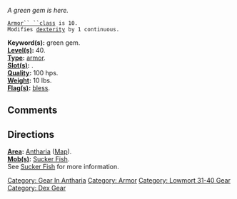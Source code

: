 *A green gem is here.*

[`Armor`` ``class`](Armor_Values.md "wikilink")` is 10.`  
`Modifies `[`dexterity`](Dexterity.md "wikilink")` by 1 continuous.`

**Keyword(s):** green gem.  
**[Level(s)](Object_Level.md "wikilink"):** 40.  
**[Type](:Category:_Object_Types.md "wikilink"):**
[armor](:Category:_Armor.md "wikilink").  
**[Slot(s)](Object_Slots.md "wikilink"):** <worn about waist>.  
**[Quality](Object_Quality.md "wikilink"):** 100 hps.  
**[Weight](Object_Weight.md "wikilink"):** 10 lbs.  
**[Flag(s)](:Category:_Object_Flags.md "wikilink"):**
[bless](Bless_Flag.md "wikilink").  

## Comments

## Directions

**[Area](:Category:_Areas.md "wikilink"):**
[Antharia](:Category:_Antharia.md "wikilink")
([Map](Antharia_Map.md "wikilink")).  
**[Mob(s)](:Category:_Mobs.md "wikilink"):** [Sucker
Fish](Sucker_Fish "wikilink").  
See [Sucker Fish](Sucker_Fish "wikilink") for more information.  

[Category: Gear In Antharia](Category:_Gear_In_Antharia "wikilink")
[Category: Armor](Category:_Armor "wikilink") [Category: Lowmort 31-40
Gear](Category:_Lowmort_31-40_Gear "wikilink") [Category: Dex
Gear](Category:_Dex_Gear "wikilink")
